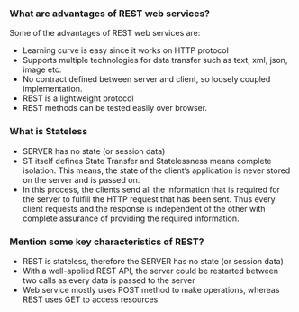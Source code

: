 ### What are advantages of REST web services?
Some of the advantages of REST web services are:

-   Learning curve is easy since it works on HTTP protocol
-   Supports multiple technologies for data transfer such as text, xml, json, image etc.
-   No contract defined between server and client, so loosely coupled implementation.
-   REST is a lightweight protocol
-   REST methods can be tested easily over browser.
### What is Stateless
- SERVER has no state (or session data)
- ST itself defines State Transfer and Statelessness means complete isolation. This means, the state of the client’s application is never stored on the server and is passed on.
- In this process, the clients send all the information that is required for the server to fulfill the HTTP request that has been sent. Thus every client requests and the response is independent of the other with complete assurance of providing the required information.
### Mention some key characteristics of REST?
-   REST is stateless, therefore the SERVER has no state (or session data)
-   With a well-applied REST API, the server could be restarted between two calls as every data is passed to the server
-   Web service mostly uses POST method to make operations, whereas REST uses GET to access resources
<!--stackedit_data:
eyJoaXN0b3J5IjpbLTE4MDY0NzA3OTJdfQ==
-->